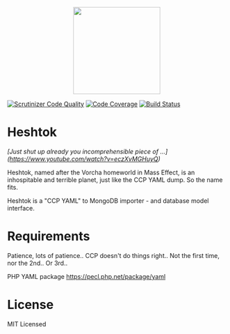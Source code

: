 <p align="center"><img src="http://i.imgur.com/sSy42ZQ.png" data-canonical-src="http://i.imgur.com/sSy42ZQ.png" width="200"/></p>

[![Scrutinizer Code Quality](https://scrutinizer-ci.com/g/karbowiak/Heshtok/badges/quality-score.png?b=master)](https://scrutinizer-ci.com/g/karbowiak/Heshtok/?branch=master)
[![Code Coverage](https://scrutinizer-ci.com/g/karbowiak/Heshtok/badges/coverage.png?b=master)](https://scrutinizer-ci.com/g/karbowiak/Heshtok/?branch=master)
[![Build Status](https://scrutinizer-ci.com/g/karbowiak/Heshtok/badges/build.png?b=master)](https://scrutinizer-ci.com/g/karbowiak/Heshtok/build-status/master)

# Heshtok

_[Just shut up already you incomprehensible piece of ...] (https://www.youtube.com/watch?v=eczXvMGHuyQ)_

Heshtok, named after the Vorcha homeworld in Mass Effect, is an inhospitable and terrible planet, just like the CCP YAML dump. So the name fits.

Heshtok is a "CCP YAML" to MongoDB importer - and database model interface.

# Requirements
Patience, lots of patience.. CCP doesn't do things right.. Not the first time, nor the 2nd.. Or 3rd..

PHP YAML package https://pecl.php.net/package/yaml


# License

MIT Licensed
